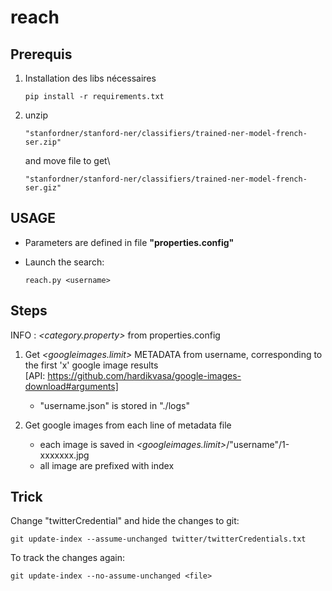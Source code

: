 # reach

## Prerequis
1) Installation des libs nécessaires

       pip install -r requirements.txt
    
2) unzip
              
       "stanfordner/stanford-ner/classifiers/trained-ner-model-french-ser.zip"

   and move file to get\
        
       "stanfordner/stanford-ner/classifiers/trained-ner-model-french-ser.giz"

    
## USAGE
- Parameters are defined in file **"properties.config"**

- Launch the search:
    
      reach.py <username>
    
## Steps
INFO : *<category.property>* from  properties.config

1) Get *<googleimages.limit>* METADATA from username, corresponding to the first 'x' google image results\
[API: https://github.com/hardikvasa/google-images-download#arguments]
    - "username.json" is stored in "./logs"
    
    
2) Get google images from each line of metadata file
    - each image is saved in *<googleimages.limit>*/"username"/1-xxxxxxx.jpg
    - all image are prefixed with index
    
## Trick
Change "twitterCredential" and hide the changes to git:
     
    git update-index --assume-unchanged twitter/twitterCredentials.txt
    
To track the changes again:

    git update-index --no-assume-unchanged <file>